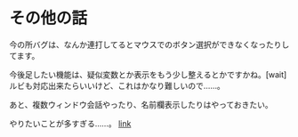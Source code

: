 その他の話
==========
今の所バグは、なんか連打してるとマウスでのボタン選択ができなくなったりしてます。

今後足したい機能は、疑似変数とか表示をもう少し整えるとかですかね。[wait]  
ルビも対応出来たらいいけど、これはかなり難しいので……。

あと、複数ウィンドウ会話やったり、名前欄表示したりはやっておきたい。

やりたいことが多すぎる……。
[link](explain01.md#選択肢)

